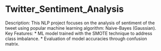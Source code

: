 # Twitter_Sentiment_Analysis
Description: This NLP project focuses on the analysis of sentiment of the tweet using popular machine learning algorithm: Naive-Bayes (Gaussian).  Key Features:  *   ML model trained with the SMOTE technique to address class imbalance. *  Evaluation of model accuracies through confusion matrix.
